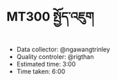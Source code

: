 # MT300 སྤྱོད་འཇུག

- Data collector: @ngawangtrinley
- Quality controler: @rigthan
- Estimated time: 3:00
- Time taken: 6:00
